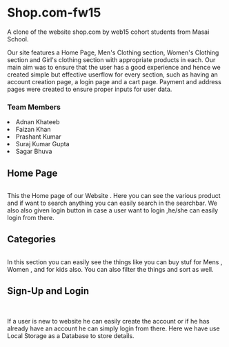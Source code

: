# Shop.com-fw15
A clone of the website shop.com by web15 cohort students from Masai School.

Our site features a Home Page, Men's Clothing section, Women's Clothing section and Girl's clothing section with appropriate products in each.
Our main aim was to ensure that the user has a good experience and hence we created simple but effective userflow for every section, such as having an account creation page, a login page and a cart page. Payment and address pages were created to ensure proper inputs for user data.
   <h3>Team Members</h3>
<li>Adnan Khateeb</li>
<li>Faizan Khan</li>
<li>Prashant Kumar</li>
<li>Suraj Kumar Gupta</li>
<li>Sagar Bhuva</li>
<h2>Home Page</h2>
<img src="https://user-images.githubusercontent.com/97458887/165991219-2a84e86e-21a6-45bc-960e-6711685e1701.png" alt="">
  
<p>This the Home page of our Website . Here you can see the various product and if want to search anything you can easily search in the searchbar. We also 
    also given login button in case a user want to login ,he/she can easily login from there.
</p>

<h2>Categories</h2>
<img src="https://user-images.githubusercontent.com/97458887/165992508-2155c761-3cd8-4f78-8b9c-e7d7c1498460.png" alt="">
<p>In this section you can easily see the things like you can buy stuf for Mens , Women , and for kids also.
    You can also filter the things and sort as well.  </p>
        <h2>Sign-Up and Login</h2>
    <img src="https://user-images.githubusercontent.com/97458887/165994037-4ea18522-ab9e-4eee-945a-d8666ec19340.png" alt="">
    <img src="https://user-images.githubusercontent.com/97458887/165994305-7235e404-e982-4816-af3c-424d9a6c4039.png" alt="">
   <p>If a user is new to website he can easily create the account or if he has already have an account he can simply login from there.
       Here we have use Local Storage as a Database to store details.
   </p>





